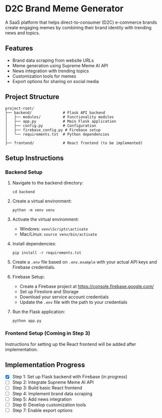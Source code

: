 # D2C Brand Meme Generator

A SaaS platform that helps direct-to-consumer (D2C) e-commerce brands create engaging memes by combining their brand identity with trending news and topics.

## Features

- Brand data scraping from website URLs
- Meme generation using Supreme Meme AI API
- News integration with trending topics
- Customization tools for memes
- Export options for sharing on social media

## Project Structure

```
project-root/
├── backend/              # Flask API backend
│   ├── modules/          # Functionality modules
│   ├── app.py            # Main Flask application
│   ├── config.py         # Configuration
│   ├── firebase_config.py # Firebase setup
│   └── requirements.txt  # Python dependencies
│
├── frontend/             # React frontend (to be implemented)
```

## Setup Instructions

### Backend Setup

1. Navigate to the backend directory:

   ```
   cd backend
   ```

2. Create a virtual environment:

   ```
   python -m venv venv
   ```

3. Activate the virtual environment:

   - Windows: `venv\Scripts\activate`
   - Mac/Linux: `source venv/bin/activate`

4. Install dependencies:

   ```
   pip install -r requirements.txt
   ```

5. Create a `.env` file based on `.env.example` with your actual API keys and Firebase credentials.

6. Firebase Setup:

   - Create a Firebase project at https://console.firebase.google.com/
   - Set up Firestore and Storage
   - Download your service account credentials
   - Update the `.env` file with the path to your credentials

7. Run the Flask application:
   ```
   python app.py
   ```

### Frontend Setup (Coming in Step 3)

Instructions for setting up the React frontend will be added after implementation.

## Implementation Progress

- [x] Step 1: Set up Flask backend with Firebase (in progress)
- [ ] Step 2: Integrate Supreme Meme AI API
- [ ] Step 3: Build basic React frontend
- [ ] Step 4: Implement brand data scraping
- [ ] Step 5: Add news integration
- [ ] Step 6: Develop customization tools
- [ ] Step 7: Enable export options
